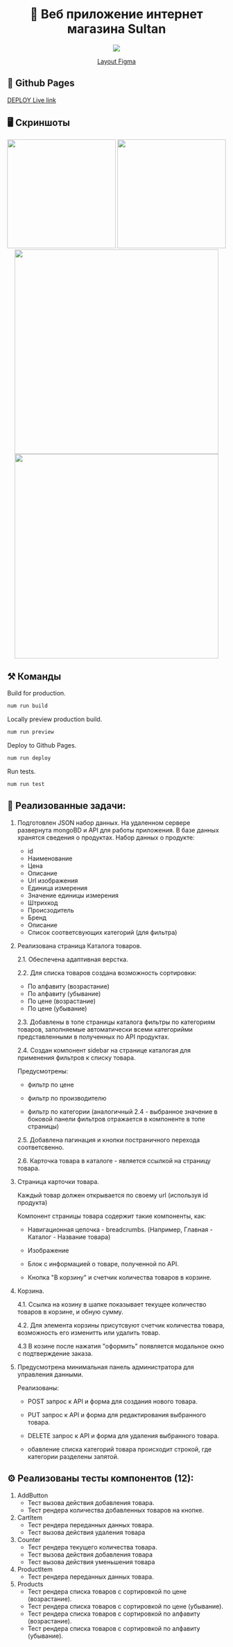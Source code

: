 <h1 align="center">🛒 Веб приложение интернет магазина Sultan</h1>

<p align="center">
  <a href="https://skillicons.dev">
    <img src="https://skillicons.dev/icons?i=react,redux,ts,vite,jest" />
  </a>
</p>


<p align="center">
<a href="https://www.figma.com/file/UyRTxOVJvoMyjlcr70eH66/%5BPublished%5D%5BRU%5D-%C2%AB%D0%A1%D1%83%D0%BB%D1%82%D0%B0%D0%BD%C2%BB?t=c7h39INUjYM9hUOW-0">
Layout Figma
</a>
</p>

## 🔗 Github Pages

[DEPLOY Live link](https://safym.github.io/sultan-shop/)

## 🖥️ Скриншоты

<p align="center">
    <img height="250px" src="https://user-images.githubusercontent.com/99616798/229374519-553db1fe-c96c-4d6c-9e21-6f9467e55148.png" />
    <img height="250px" src="https://user-images.githubusercontent.com/99616798/229374304-857cee78-474f-4beb-b986-5893e67a030c.png" />
    <img height="470px" src="https://user-images.githubusercontent.com/99616798/229374306-1e2b6db0-2ab6-4555-b864-a26c47c58905.png" />
    <img height="470px" src="https://user-images.githubusercontent.com/99616798/229374447-c644bb27-fc4c-4047-98c6-46d975be71b6.png" />
</p>


## ⚒️ Команды

Build for production.

```bash
num run build
```

Locally preview production build.

```bash
num run preview
```

Deploy to Github Pages.

```bash
num run deploy
```

Run tests.

```bash
num run test
```


## 📑 Реализованные задачи:

1.  Подготовлен JSON набор данных. На удаленном сервере развернута mongoBD и API для работы приложения.
    В базе данных хранятся сведения о продуктах.
    Набор данных о продукте:
    - id
    - Наименование
    - Цена
    - Описание
    - Url изображения
    - Единица измерения
    - Значение единицы измерения
    - Штрихкод
    - Происзодитель
    - Бренд
    - Описание
    - Список соответсвующих категорий (для фильтра)

2.  Реализована страница Каталога товаров.

    2.1. Обеспечена адаптивная верстка.
    
    2.2. Для списка товаров создана возможность сортировки:
    
     - По алфавиту (возрастание)
     - По алфавиту (убывание)
     - По цене (возрастание)
     - По цене (убывание)
     
    2.3. Добавлены в топе страницы каталога фильтры по категориям товаров, заполняемые автоматически всеми категорийми представленными в полученных по API продуктах.


    2.4. Создан компонент sidebar на странице каталогая для применения фильтров к списку товара.
    
      Предусмотрены:
        
      - фильтр по цене
        
      - фильтр по производителю
        
      - фильтр по категории (аналогичный 2.4 - выбранное значение в боковой панели фильтров отражается в компоненте в топе страницы)
        
    2.5. Добавлена пагинация и кнопки постраничного перехода соответсвенно.
    
    2.6. Карточка товара в каталоге - является ссылкой на страницу товара.
    
3. Страница карточки товара. 

   Каждый товар должен открывается по своему url (используя id продукта)
   
   Компонент страницы товара содержит такие компоненты, как:
   
      - Навигационная цепочка - breadcrumbs. (Например, Главная - Каталог - Название товара)
        
      - Изображение
        
      - Блок с информацией о товаре, полученной по API.
        
      - Кнопка "В корзину" и счетчик количества товаров в корзине.
        
4. Корзина. 

    4.1. Ссылка на козину в шапке показывает текущее количество товаров в корзине, и обную сумму.
    
    4.2. Для элемента корзины присутсвуют счетчик количества товара, возможность его изменитть или удалить товар.
    
    4.3  В козине после нажатия "оформить" появляется модальное окно с подтверждение заказа.
    
5. Предусмотрена минимальная панель администратора для управления данными.

    Реализованы:
    
      - POST запрос к API и форма для создания нового товара.
    
      - PUT запрос к API и форма для редактирования выбранного товара.
    
      - DELETE запрос к API и форма для удаления выбранного товара.
        
      - обавление списка категорий товара происходит строкой, где категории разделены запятой.
      

## ⚙️ Реализованы тесты компонентов (12):
1. AddButton
    * Тест вызова действия добавления товара.
    * Тест рендера количества добавленных товаров на кнопке.
2. CartItem
    * Тест рендера переданных данных товара.
    * Тест вызова действия удаления товара
3. Counter
    * Тест рендера текущего количества товара.
    * Тест вызова действия добавления товара
    * Тест вызова действия уменьшения товара
4. ProductItem
    * Тест рендера переданных данных товара.
5. Products
    * Тест рендера списка товаров с сортировкой по цене (возрастание).
    * Тест рендера списка товаров с сортировкой по цене (убывание).
    * Тест рендера списка товаров с сортировкой по алфавиту (возрастание).
    * Тест рендера списка товаров с сортировкой по алфавиту (убывание).

